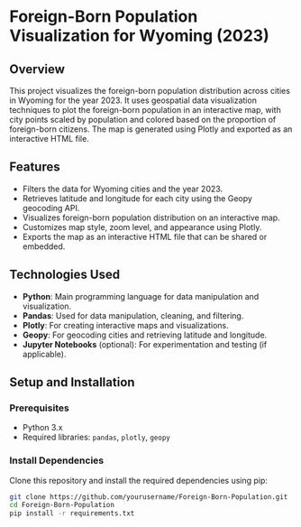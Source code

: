 # Foreign-Born Population Visualization for Wyoming (2023)

## Overview

This project visualizes the foreign-born population distribution across cities in Wyoming for the year 2023. It uses geospatial data visualization techniques to plot the foreign-born population in an interactive map, with city points scaled by population and colored based on the proportion of foreign-born citizens. The map is generated using Plotly and exported as an interactive HTML file.

## Features

- Filters the data for Wyoming cities and the year 2023.
- Retrieves latitude and longitude for each city using the Geopy geocoding API.
- Visualizes foreign-born population distribution on an interactive map.
- Customizes map style, zoom level, and appearance using Plotly.
- Exports the map as an interactive HTML file that can be shared or embedded.

## Technologies Used

- **Python**: Main programming language for data manipulation and visualization.
- **Pandas**: Used for data manipulation, cleaning, and filtering.
- **Plotly**: For creating interactive maps and visualizations.
- **Geopy**: For geocoding cities and retrieving latitude and longitude.
- **Jupyter Notebooks** (optional): For experimentation and testing (if applicable).

## Setup and Installation

### Prerequisites

- Python 3.x
- Required libraries: `pandas`, `plotly`, `geopy`

### Install Dependencies

Clone this repository and install the required dependencies using pip:

```bash
git clone https://github.com/yourusername/Foreign-Born-Population.git
cd Foreign-Born-Population
pip install -r requirements.txt
